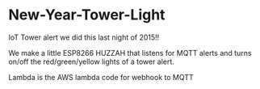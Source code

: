 # New-Year-Tower-Light
IoT Tower alert we did this last night of 2015!!

We make a little ESP8266 HUZZAH that listens for MQTT alerts and turns on/off
the red/green/yellow lights of a tower alert.

Lambda is the AWS lambda code for webhook to MQTT 